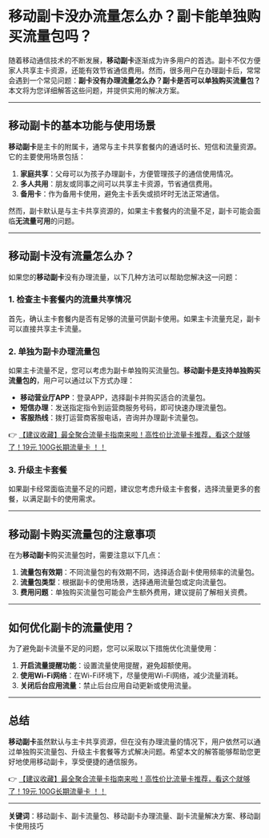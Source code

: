 # 移动副卡没办流量怎么办？副卡能单独购买流量包吗？

随着移动通信技术的不断发展，**移动副卡**逐渐成为许多用户的首选。副卡不仅方便家人共享主卡资源，还能有效节省通信费用。然而，很多用户在办理副卡后，常常会遇到一个常见问题：**副卡没有办理流量怎么办？副卡是否可以单独购买流量包？** 本文将为您详细解答这些问题，并提供实用的解决方案。

---

## 移动副卡的基本功能与使用场景

**移动副卡**是主卡的附属卡，通常与主卡共享套餐内的通话时长、短信和流量资源。它的主要使用场景包括：

1. **家庭共享**：父母可以为孩子办理副卡，方便管理孩子的通信使用情况。
2. **多人共用**：朋友或同事之间可以共享主卡资源，节省通信费用。
3. **备用卡**：作为备用卡使用，避免主卡丢失或损坏时无法正常通信。

然而，副卡默认是与主卡共享资源的，如果主卡套餐内的流量不足，副卡可能会面临**无流量可用**的问题。

---

## 移动副卡没有流量怎么办？

如果您的**移动副卡**没有办理流量，以下几种方法可以帮助您解决这一问题：

### 1. 检查主卡套餐内的流量共享情况
首先，确认主卡套餐内是否有足够的流量可供副卡使用。如果主卡流量充足，副卡可以直接共享主卡流量。

### 2. 单独为副卡办理流量包
如果主卡流量不足，您可以考虑为副卡单独购买流量包。**移动副卡是支持单独购买流量包的**，用户可以通过以下方式办理：

- **移动营业厅APP**：登录APP，选择副卡并购买适合的流量包。
- **短信办理**：发送指定指令到运营商服务号码，即可快速办理流量包。
- **客服热线**：拨打运营商客服电话，咨询并办理副卡流量包。

👉 [【建议收藏】最全聚合流量卡指南来啦！高性价比流量卡推荐，看这个就够了！19元 100G长期流量卡 ！！](https://bit.ly/Liuliangka)

### 3. 升级主卡套餐
如果副卡经常面临流量不足的问题，建议您考虑升级主卡套餐，选择流量更多的套餐，以满足副卡的使用需求。

---

## 移动副卡购买流量包的注意事项

在为**移动副卡**购买流量包时，需要注意以下几点：

1. **流量包有效期**：不同流量包的有效期不同，选择适合副卡使用频率的流量包。
2. **流量包类型**：根据副卡的使用场景，选择通用流量包或定向流量包。
3. **费用问题**：单独购买流量包可能会产生额外费用，建议提前了解相关资费。

---

## 如何优化副卡的流量使用？

为了避免副卡流量不足的问题，您可以采取以下措施优化流量使用：

1. **开启流量提醒功能**：设置流量使用提醒，避免超额使用。
2. **使用Wi-Fi网络**：在Wi-Fi环境下，尽量使用Wi-Fi网络，减少流量消耗。
3. **关闭后台应用流量**：禁止后台应用自动更新或使用流量。

---

## 总结

**移动副卡**虽然默认与主卡共享资源，但在没有办理流量的情况下，用户依然可以通过单独购买流量包、升级主卡套餐等方式解决问题。希望本文的解答能够帮助您更好地使用移动副卡，享受便捷的通信服务。

👉 [【建议收藏】最全聚合流量卡指南来啦！高性价比流量卡推荐，看这个就够了！19元 100G长期流量卡 ！！](https://bit.ly/Liuliangka)

---

**关键词**：移动副卡、副卡流量包、移动副卡办理流量、副卡流量解决方案、移动副卡使用技巧